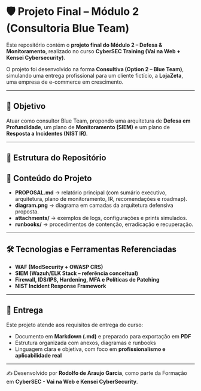 # 🛡️ Projeto Final – Módulo 2 (Consultoria Blue Team)

Este repositório contém o **projeto final do Módulo 2 – Defesa & Monitoramento**, realizado no curso **CyberSEC Training (Vai na Web + Kensei Cybersecurity)**.  

O projeto foi desenvolvido na forma **Consultiva (Option 2 – Blue Team)**, simulando uma entrega profissional para um cliente fictício, a **LojaZeta**, uma empresa de e-commerce em crescimento.

---

## 📌 Objetivo
Atuar como consultor Blue Team, propondo uma arquitetura de **Defesa em Profundidade**, um plano de **Monitoramento (SIEM)** e um plano de **Resposta a Incidentes (NIST IR)**.  

---

## 📂 Estrutura do Repositório


## 📑 Conteúdo do Projeto
- **PROPOSAL.md** → relatório principal (com sumário executivo, arquitetura, plano de monitoramento, IR, recomendações e roadmap).  
- **diagram.png** → diagrama em camadas da arquitetura defensiva proposta.  
- **attachments/** → exemplos de logs, configurações e prints simulados.  
- **runbooks/** → procedimentos de contenção, erradicação e recuperação.  

---

## 🛠️ Tecnologias e Ferramentas Referenciadas
- **WAF (ModSecurity + OWASP CRS)**  
- **SIEM (Wazuh/ELK Stack – referência conceitual)**  
- **Firewall, IDS/IPS, Hardening, MFA e Políticas de Patching**  
- **NIST Incident Response Framework**  

---

## 🚀 Entrega
Este projeto atende aos requisitos de entrega do curso:  
- Documento em **Markdown (.md)** e preparado para exportação em **PDF**  
- Estrutura organizada com anexos, diagramas e runbooks  
- Linguagem clara e objetiva, com foco em **profissionalismo e aplicabilidade real**  

---

✍️ Desenvolvido por **Rodolfo de Araujo Garcia**, como parte da Formação em **CyberSEC - Vai na Web e Kensei CyberSecurity**.
